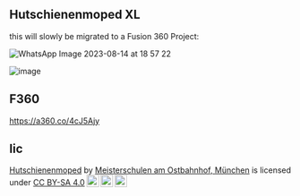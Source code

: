 ## Hutschienenmoped XL

this will slowly be migrated to a Fusion 360 Project: 






![WhatsApp Image 2023-08-14 at 18 57 22](https://github.com/Meisterschulen-am-Ostbahnhof-Munchen/ISOBUS_Hardware/assets/69573151/baf0eca3-65d9-4757-8b9f-a9a591d207e7)


![image](https://github.com/Meisterschulen-am-Ostbahnhof-Munchen/ISOBUS_Hardware/assets/69573151/a77ef262-608f-44c5-9354-b3eb979526ce)







## F360

https://a360.co/4cJ5Ajy



## lic

<p xmlns:cc="http://creativecommons.org/ns#" xmlns:dct="http://purl.org/dc/terms/"><a property="dct:title" rel="cc:attributionURL" href="https://github.com/Meisterschulen-am-Ostbahnhof-Munchen/ISOBUS_Hardware">Hutschienenmoped</a> by <a rel="cc:attributionURL dct:creator" property="cc:attributionName" href="https://github.com/Meisterschulen-am-Ostbahnhof-Munchen">Meisterschulen am Ostbahnhof, München</a> is licensed under <a href="https://creativecommons.org/licenses/by-sa/4.0/?ref=chooser-v1" target="_blank" rel="license noopener noreferrer" style="display:inline-block;">CC BY-SA 4.0<img style="height:22px!important;margin-left:3px;vertical-align:text-bottom;" src="https://mirrors.creativecommons.org/presskit/icons/cc.svg?ref=chooser-v1" alt=""><img style="height:22px!important;margin-left:3px;vertical-align:text-bottom;" src="https://mirrors.creativecommons.org/presskit/icons/by.svg?ref=chooser-v1" alt=""><img style="height:22px!important;margin-left:3px;vertical-align:text-bottom;" src="https://mirrors.creativecommons.org/presskit/icons/sa.svg?ref=chooser-v1" alt=""></a></p>


